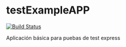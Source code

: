 # testExampleAPP

[![Build Status](https://travis-ci.org/lrdzero/testExampleAPP.svg?branch=master)](https://travis-ci.org/lrdzero/testExampleAPP)

Aplicación básica para puebas de test express
